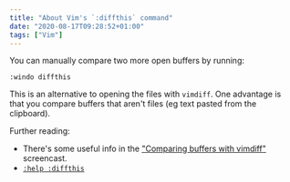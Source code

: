 ```yaml
---
title: "About Vim's `:diffthis` command"
date: "2020-08-17T09:28:52+01:00"
tags: ["Vim"]
---
```


You can manually compare two more open buffers by running:

```vim
:windo diffthis
```

This is an alternative to opening the files with `vimdiff`. One advantage is
that you compare buffers that aren't files (eg text pasted from the clipboard).

Further reading:

- There's some useful info in the ["Comparing buffers with vimdiff"](http://vimcasts.org/episodes/comparing-buffers-with-vimdiff/) screencast.
- [`:help :diffthis`](http://vimdoc.sourceforge.net/htmldoc/diff.html#:diffthis)
